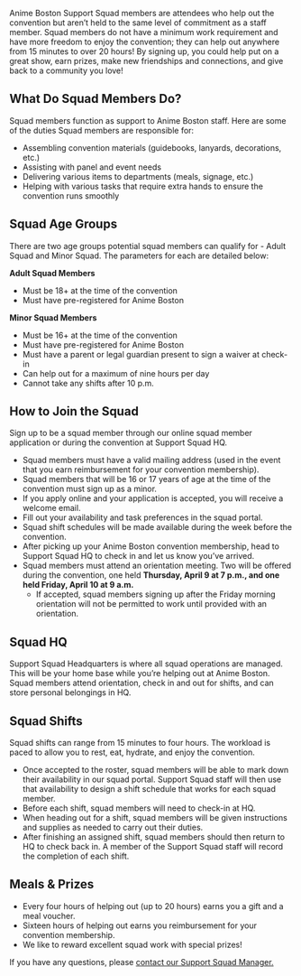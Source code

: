 Anime Boston Support Squad members are attendees who help out the convention but aren’t held to the same level of commitment as a staff member. Squad members do not have a minimum work requirement and have more freedom to enjoy the convention; they can help out anywhere from 15 minutes to over 20 hours! By signing up, you could help put on a great show, earn prizes, make new friendships and connections, and give back to a community you love!

<!--  <span class="text-danger">Volunteer Application sign-ups will be open from February 1, 2017 to march 16, 2017.</span> -->

## What Do Squad Members Do?

Squad members function as support to Anime Boston staff. Here are some of the duties Squad members are responsible for:
* Assembling convention materials (guidebooks, lanyards, decorations, etc.)
* Assisting with panel and event needs
* Delivering various items to departments (meals, signage, etc.)
* Helping with various tasks that require extra hands to ensure the convention runs smoothly

## Squad Age Groups

There are two age groups potential squad members can qualify for - Adult Squad and Minor Squad. The parameters for each are detailed below:

**Adult Squad Members**
* Must be 18+ at the time of the convention
* Must have pre-registered for Anime Boston

**Minor Squad Members**
* Must be 16+ at the time of the convention
* Must have pre-registered for Anime Boston
* Must have a parent or legal guardian present to sign a waiver at check-in
* Can help out for a maximum of nine hours per day
* Cannot take any shifts after 10 p.m.

## How to Join the Squad

Sign up to be a squad member through our online squad member application or during the convention at Support Squad HQ.

* Squad members must have a valid mailing address (used in the event that you earn reimbursement for your convention membership).
* Squad members that will be 16 or 17 years of age at the time of the convention must sign up as a minor.
* If you apply online and your application is accepted, you will receive a welcome email.
* Fill out your availability and task preferences in the squad portal.
* Squad shift schedules will be made available during the week before the convention.
* After picking up your Anime Boston convention membership, head to Support Squad HQ to check in and let us know you’ve arrived.
* Squad members must attend an orientation meeting. Two will be offered during the convention, one held **Thursday, April 9 at 7 p.m., and one held Friday, April 10 at 9 a.m.**
    * If accepted, squad members signing up after the Friday morning orientation will not be permitted to work until provided with an orientation.

## Squad HQ

Support Squad Headquarters is where all squad operations are managed. This will be your home base while you’re helping out at Anime Boston. Squad members attend orientation, check in and out for shifts, and can store personal belongings in HQ.

## Squad Shifts

Squad shifts can range from 15 minutes to four hours. The workload is paced to allow you to rest, eat, hydrate, and enjoy the convention.

* Once accepted to the roster, squad members will be able to mark down their availability in our squad portal. Support Squad staff will then use that availability to design a shift schedule that works for each squad member.
* Before each shift, squad members will need to check-in at HQ.
* When heading out for a shift, squad members will be given instructions and supplies as needed to carry out their duties.
* After finishing an assigned shift, squad members should then return to HQ to check back in.  A member of the Support Squad staff will record the completion of each shift.

## Meals & Prizes

* Every four hours of helping out (up to 20 hours) earns you a gift and a meal voucher.
* Sixteen hours of helping out earns you reimbursement for your convention membership.
* We like to reward excellent squad work with special prizes!

If you have any questions, please [contact our Support Squad Manager.](/coninfo/contact/37)
